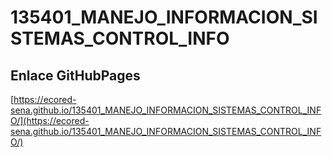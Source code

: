 # **135401_MANEJO_INFORMACION_SISTEMAS_CONTROL_INFO**

## **Enlace GitHubPages**

[https://ecored-sena.github.io/135401_MANEJO_INFORMACION_SISTEMAS_CONTROL_INFO/](https://ecored-sena.github.io/135401_MANEJO_INFORMACION_SISTEMAS_CONTROL_INFO/)

#
